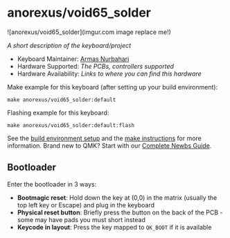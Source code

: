 # anorexus/void65_solder

![anorexus/void65_solder](imgur.com image replace me!)

*A short description of the keyboard/project*

* Keyboard Maintainer: [Armas Nurbahari](https://github.com/armasb)
* Hardware Supported: *The PCBs, controllers supported*
* Hardware Availability: *Links to where you can find this hardware*

Make example for this keyboard (after setting up your build environment):

    make anorexus/void65_solder:default

Flashing example for this keyboard:

    make anorexus/void65_solder:default:flash

See the [build environment setup](https://docs.qmk.fm/#/getting_started_build_tools) and the [make instructions](https://docs.qmk.fm/#/getting_started_make_guide) for more information. Brand new to QMK? Start with our [Complete Newbs Guide](https://docs.qmk.fm/#/newbs).

## Bootloader

Enter the bootloader in 3 ways:

* **Bootmagic reset**: Hold down the key at (0,0) in the matrix (usually the top left key or Escape) and plug in the keyboard
* **Physical reset button**: Briefly press the button on the back of the PCB - some may have pads you must short instead
* **Keycode in layout**: Press the key mapped to `QK_BOOT` if it is available
